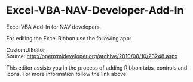 Excel-VBA-NAV-Developer-Add-In
==============================

Excel VBA Add-In for NAV developers.


For editing the Excel Ribbon use the following app:

CustomUIEditor<br>
Source: http://openxmldeveloper.org/archive/2010/08/10/23248.aspx

This editor assists you in the process of adding Ribbon tabs, controls 
and icons. For more information follow the link above.
